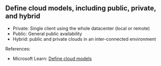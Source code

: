 ## Define cloud models, including public, private, and hybrid

* Private: Single client using the whole datacenter (local or remote)
* Public: General public availability
* Hybrid: public and private clouds in an inter-connected environment

References:

* Microsoft Learn: [Define cloud models](https://learn.microsoft.com/en-us/training/modules/describe-cloud-compute/5-define-cloud-models)